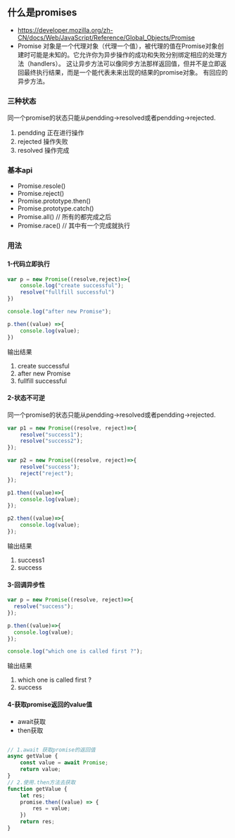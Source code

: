 ## 什么是promises
- https://developer.mozilla.org/zh-CN/docs/Web/JavaScript/Reference/Global_Objects/Promise
- Promise 对象是一个代理对象（代理一个值），被代理的值在Promise对象创建时可能是未知的。它允许你为异步操作的成功和失败分别绑定相应的处理方法（handlers）。 这让异步方法可以像同步方法那样返回值，但并不是立即返回最终执行结果，而是一个能代表未来出现的结果的promise对象。
有回应的异步方法。

### 三种状态
同一个promise的状态只能从pendding->resolved或者pendding->rejected.

1. pendding 正在进行操作
2. rejected 操作失败
3. resolved 操作完成

### 基本api
- Promise.resole()
- Promise.reject()
- Promise.prototype.then()
- Promise.prototype.catch()
- Promise.all() // 所有的都完成之后
- Promise.race() // 其中有一个完成就执行

### 用法
#### 1-代码立即执行
```javascript
var p = new Promise((resolve,reject)=>{
    console.log("create successful");
    resolve("fullfill successful")
})

console.log("after new Promise");

p.then((value) =>{
    console.log(value);
})
```
输出结果
1. create successful
2. after new Promise
3. fullfill successful

#### 2-状态不可逆
同一个promise的状态只能从pendding->resolved或者pendding->rejected.
```javascript
var p1 = new Promise((resolve, reject)=>{
    resolve("success1");
    resolve("success2");
});

var p2 = new Promise((resolve, reject)=>{
    resolve("success");
    reject("reject");
});

p1.then((value)=>{
    console.log(value);
});

p2.then((value)=>{
    console.log(value);
});
```
输出结果
1. success1
2. success

#### 3-回调异步性
```javascript
var p = new Promise((resolve, reject)=>{
  resolve("success");
});

p.then((value)=>{
  console.log(value);
});

console.log("which one is called first ?");

```
输出结果
1. which one is called first ?
2. success


#### 4-获取promise返回的value值
- await获取
- then获取

```javascript

// 1.await 获取promise的返回值
async getValue {
    const value = await Promise;
    return value;
}
// 2.使用.then方法去获取
function getValue {
    let res;
    promise.then((value) => {
        res = value;
    })
    return res;
}

```